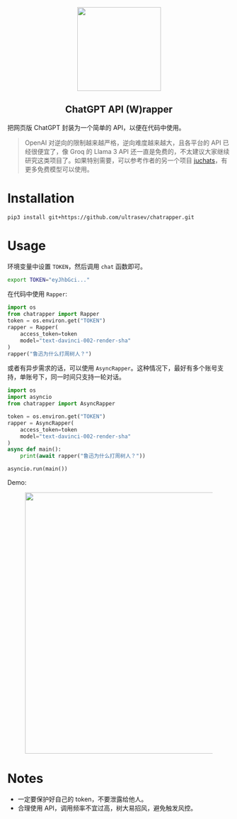 
<div align="center">
 <figure style="text-align: align;">
     <img src="https://s3.bmp.ovh/imgs/2024/03/15/2aa0a21860f0ded7.png" width=189pt>
 </figure>
<h2>ChatGPT API (W)rapper</h2>

</div>

把网页版 ChatGPT 封装为一个简单的 API，以便在代码中使用。

> OpenAI 对逆向的限制越来越严格，逆向难度越来越大，且各平台的 API 已经很便宜了，像 Groq 的 Llama 3 API 还一直是免费的，不太建议大家继续研究这类项目了。如果特别需要，可以参考作者的另一个项目 [juchats](https://github.com/ultrasev/juchats)，有更多免费模型可以使用。

# Installation
```bash
pip3 install git+https://github.com/ultrasev/chatrapper.git
```

# Usage
环境变量中设置 `TOKEN`，然后调用 `chat` 函数即可。
```bash
export TOKEN="eyJhbGci..."
```

在代码中使用 `Rapper`:
```python
import os
from chatrapper import Rapper
token = os.environ.get("TOKEN")
rapper = Rapper(
    access_token=token
    model="text-davinci-002-render-sha"
)
rapper("鲁迅为什么打周树人？")
```

或者有异步需求的话，可以使用 `AsyncRapper`。这种情况下，最好有多个账号支持，单账号下，同一时间只支持一轮对话。

```python
import os
import asyncio
from chatrapper import AsyncRapper

token = os.environ.get("TOKEN")
rapper = AsyncRapper(
    access_token=token
    model="text-davinci-002-render-sha"
)
async def main():
    print(await rapper("鲁迅为什么打周树人？"))

asyncio.run(main())
```

Demo:

<figure style="text-align: left;">
    <img src="https://s3.bmp.ovh/imgs/2024/03/15/25ea45935e95e00e.gif" width=589pt>
</figure>


# Notes
- 一定要保护好自己的 token，不要泄露给他人。
- 合理使用 API，调用频率不宜过高，树大易招风，避免触发风控。
